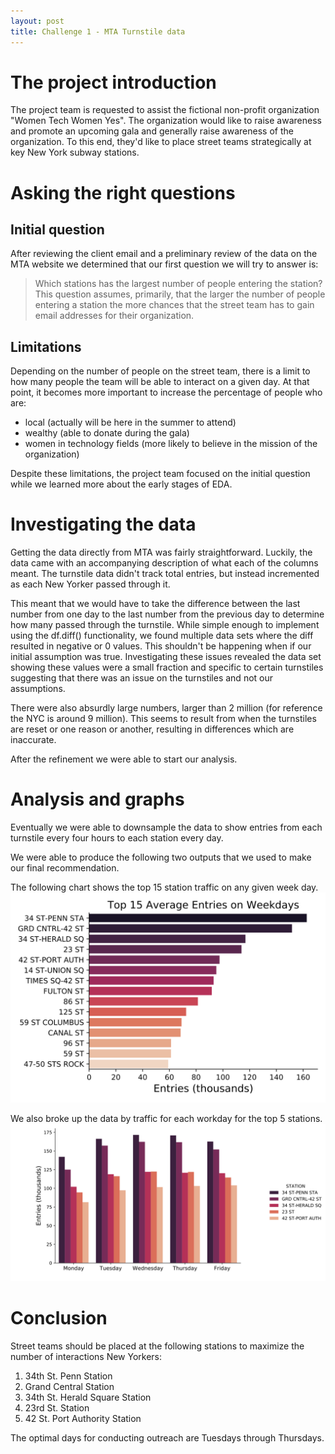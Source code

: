 ```yaml
---
layout: post
title: Challenge 1 - MTA Turnstile data
---
```


# The project introduction
The project team is requested to assist the fictional non-profit organization "Women Tech Women Yes". The organization would like to raise awareness and promote an upcoming gala and generally raise awareness of the organization. To this end, they'd like to place street teams strategically at key New York subway stations.

# Asking the right questions

## Initial question
After reviewing the client email and a preliminary review of the data on the MTA website we determined that our first question we will try to answer is:
> Which stations has the largest number of people entering the station?
This question assumes, primarily, that the larger the number of people entering a station the more chances that the street team has to gain email addresses for their organization.

## Limitations
Depending on the number of people on the street team, there is a limit to how many people the team will be able to interact on a given day. At that point, it becomes more important to increase the percentage of people who are:
- local (actually will be here in the summer to attend)
- wealthy (able to donate during the gala)
- women in technology fields (more likely to believe in the mission of the organization)

Despite these limitations, the project team focused on the initial question while we learned more about the early stages of EDA.

# Investigating the data
Getting the data directly from MTA was fairly straightforward. Luckily, the data came with an accompanying description of what each of the columns meant. The turnstile data didn't track total entries, but instead incremented as each New Yorker passed through it.

This meant that we would have to take the difference between the last number from one day to the last number from the previous day to determine how many passed through the turnstile. While simple enough to implement using the df.diff() functionality, we found multiple data sets where the diff resulted in negative or 0 values. This shouldn't be happening when if our initial assumption was true. Investigating these issues revealed the data set showing these values were a small fraction and specific to certain turnstiles suggesting that there was an issue on the turnstiles and not our assumptions.

There were also absurdly large numbers, larger than 2 million (for reference the NYC is around 9 million). This seems to result from when the turnstiles are reset or one reason or another, resulting in differences which are inaccurate.

After the refinement we were able to start our analysis.


# Analysis and graphs
Eventually we were able to downsample the data to show entries from each turnstile every four hours to each station every day.

We were able to produce the following two outputs that we used to make our final recommendation.

The following chart shows the top 15 station traffic on any given week day.
![Top 15 stations](images/202001/avg_weekdays.svg)

We also broke up the data by traffic for each workday for the top 5 stations.
![Top 15 stations](images/202001/top5_weekdays.svg)


# Conclusion
Street teams should be placed at the following stations to maximize the number of interactions New Yorkers: ​

1. 34th St. Penn Station​
2. Grand Central Station​
3. 34th St. Herald Square Station​
4. 23rd St. Station​
5. 42 St. Port Authority Station​

The optimal days for conducting outreach are Tuesdays through Thursdays.
